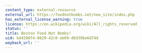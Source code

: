 ```yaml
---
content_type: external-resource
external_url: https://foodnotbombs.net/new_site/index.php
has_external_license_warning: true
license: https://en.wikipedia.org/wiki/All_rights_reserved
status: ''
title: Boston Food Not Bombs!
uid: bd4208f4-0829-42c0-ab69-d6d39be6d74d
wayback_url: ''
---
```

